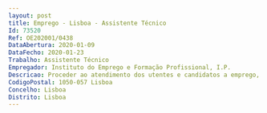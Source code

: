 ```yaml
--- 
layout: post
title: Emprego - Lisboa - Assistente Técnico
Id: 73520
Ref: OE202001/0438
DataAbertura: 2020-01-09
DataFecho: 2020-01-23
Trabalho: Assistente Técnico
Empregador: Instituto do Emprego e Formação Profissional, I.P.
Descricao: Proceder ao atendimento dos utentes e candidatos a emprego, incluindo as atividades de BackOffice administrativas.
CodigoPostal: 1050-057 Lisboa
Concelho: Lisboa
Distrito: Lisboa
--- 
```

